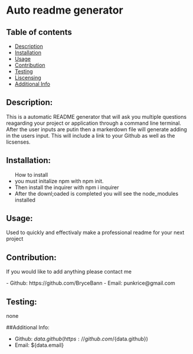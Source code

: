  # Auto readme generator
 

  ## Table of contents
  - [Description](#descrition)
  - [Installation](#installation)
  - [Usage](#usage)
  - [Contribution](#contribution)
  - [Testing](#testing)
  - [Liscensing](#liscensing)
  - [Additional Info](#additional-info)

  ## Description:
 <p>This is a automatic README generator that will ask you multiple questions reagarding your project or application through a command line terminal. After the user inputs are putin then a markerdown file will generate adding in the users input. This will include a link to your Github as well as the licsenses.</p>

  ## Installation:
 <ul> How to install
 <li>you must initalize npm with npm init.</li>
 <li>Then install the inquirer with npm i inquirer</li>
 <li>After the downl;oaded is completed you will see the node_modules installed</li>
 </ul>

  ## Usage:
  <p>Used to quickly and effectivaly make a professional readme for your next project</p>

  ## Contribution:
  <p>If you would like to add anything please contact me</p>
  - Github: https://github.com/BryceBann
  - Email: punkrice@gmail.com

  ## Testing:
  none


  ##Additional Info:
  - Github: ${data.github}(https://github.com/${data.github})
  - Email: ${data.email}
